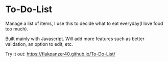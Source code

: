 # To-Do-List
Manage a list of items, I use this to decide what to eat everyday(I love food too much).

Built mainly with Javascript. Will add more features such as better validation, an option to edit, etc.

Try it out: https://flakpanzer40.github.io/To-Do-List/
